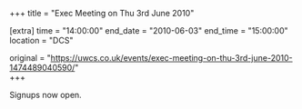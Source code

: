 +++
title = "Exec Meeting on Thu 3rd June 2010"

[extra]
time = "14:00:00"
end_date = "2010-06-03"
end_time = "15:00:00"
location = "DCS"

original = "https://uwcs.co.uk/events/exec-meeting-on-thu-3rd-june-2010-1474489040590/"    
+++

Signups now open.

